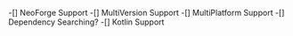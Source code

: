 -[] NeoForge Support
-[] MultiVersion Support
-[] MultiPlatform Support
-[] Dependency Searching?
-[] Kotlin Support
